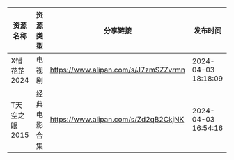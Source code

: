 | 资源名称      | 资源类型   | 分享链接                                 | 发布时间                |
| --------- | ------ | ------------------------------------ | ------------------- |
| X惜花芷2024  | 电视剧    | https://www.alipan.com/s/J7zmSZZvrmn | 2024-04-03 18:18:09 |
| T天空之眼2015 | 经典电影合集 | https://www.alipan.com/s/Zd2qB2CkjNK | 2024-04-03 16:54:16 |
